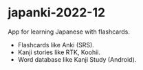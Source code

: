 # japanki-2022-12
App for learning Japanese with flashcards.
- Flashcards like Anki (SRS).
- Kanji stories like RTK, Koohii.
- Word database like Kanji Study (Android).